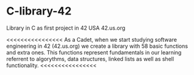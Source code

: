 # C-library-42
Library in C as first project in 42 USA 42.us.org

<<<<<<<<<<<<<<<<
As a Cadet, when we start studying software engineering in 42 (42.us.org) we create a library with 58 basic functions and extra ones.
This functions represent fundamentals in our learning referrent to algorythms, data structures, linked lists as well as shell functionality.
<<<<<<<<<<<<<<<<
